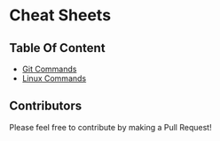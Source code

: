 # Cheat Sheets

## Table Of Content

- [Git Commands](./git/git-sheat-sheet.md)
- [Linux Commands](./linux/linux-commands-cheat-sheet.md)

## Contributors

Please feel free to contribute by making a Pull Request!
